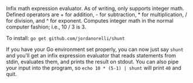 Infix math expression evaluator.  As of writing, only supports integer math.
Defined operators are + for addition, - for subtraction, \* for multiplication,
/ for division, and ^ for exponent.  Computes integer math in the normal
computer fashion; i.e., 10 / 3 is 3.

To install: `go get github.com/jordanorelli/shunt`

If you have your Go environment set properly, you can now just say `shunt` and
you'll get an infix expression evaluator that reads statements from stdin,
evaluates them, and prints the result on stdout.  You can also pipe your input
into the program, so `echo 10 * (5-1) | shunt` will print `40` and quit.
